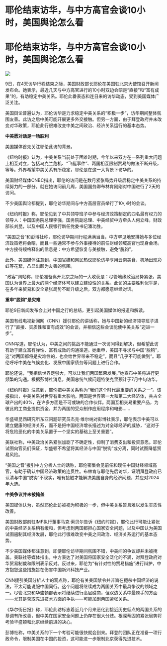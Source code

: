 # 耶伦结束访华，与中方高官会谈10小时，美国舆论怎么看

# 耶伦结束访华，与中方高官会谈10小时，美国舆论怎么看

![](https://inews.gtimg.com/om_bt/O30WqQz51MXvoOqq3kMMqfuTvttjP9lExCSHIjaBon8QQAA/1000)

9日，在4天访华行程结束之际，美国财政部长耶伦在美国驻北京大使馆召开新闻发布会。她表示，最近几天与中方高官进行的10小时双边会晤是“直接”和“富有成果”的，有助稳定中美关系。耶伦此番表态和连日来的访华动态，受到美国媒体广泛关注。

美国舆论普遍认为，耶伦访华是力求稳定中美关系的“积极一步”，访华期间整体氛围友善。此访之后中美可能开展更多外交接触。但另一方面，由于拜登政府并未改变对华政策，耶伦此行很难改变中美之间政治、经济关系运行的基本态势。

**中美愿对话是一场胜利**

美国媒体首先关注耶伦此访的背景。

《纽约时报》认为，中美关系当前处于困难时期，今年以来双方在一系列重大问题上相互对立，包括乌克兰危机、“飞艇事件”、两国相互限制贸易的做法不断升级，等等。外界希望中美关系有所稳定，耶伦是在这一大背景下访华的。

美国财经媒体CNBC指出，耶伦的访问是在数月紧张局势升级后稳定中美关系的持续努力的一部分。就在她访问前几周，美国国务卿布林肯刚刚对中国进行了2天的访问。

不少美国舆论都提到，耶伦访华期间与中方高层官员举行了10小时的会谈。

《纽约时报》称，耶伦见到了中共领导班子中参与经济政策制定的四名最有权力的领导人：中国国务院总理李强，国务院副总理、中美经贸中方牵头人何立峰，财政部长刘昆，以及中国人民银行新任党委书记潘功胜。

“美国之音”和彭博社称，耶伦访华期间行程满满当当，中方罕见地安排她与多位经济政策老将会晤，而且一些通常不参与外事接待的前任财经领域高官也现身会场。中方接待规格释出的信息是：中方希望恢复与美接触，避免“脱钩”。

此外，美国媒体注意到，中国官媒和网民热议耶伦访华享用云南美食、机场出现彩虹等花絮，凸显出颇为友善的氛围。

“政客”网站称，耶伦准备离开北京之际的一大收获是：尽管地缘政治局势紧张，美国认为世界上最大的两个经济体可以建立建设性的关系。此访的主要胜利似乎是，在多年来贸易和安全紧张局势不断升级之后，双方都愿意继续对话。

**重申“脱钩”是灾难**

耶伦9日新闻发布会上对中国之行的总结，更引起美国媒体的报道和解读。

美国有线电视新闻网（CNN）援引耶伦的讲话称，她与中国新的经济领导班子进行了“直接、实质性和富有成效”的会谈，并相信这些会谈能使中美关系“迈进一步”。

CNN写道，耶伦认为，中美之间的挑战不能通过一次访问得到解决，但希望此访有助于建立富有弹性、富有成效的沟通渠道。她重申，美国不寻求与中国“脱钩”，这“对两国都将是灾难性的，也会给世界带来不稳定”，而且“几乎不可能做到”。耶伦呼吁中美在气候变化、发展中国家债务等问题上进行合作。

耶伦还说，“我相信世界足够大，可以让我们两国繁荣发展。”她宣布中美将进行更频繁的沟通。根据彭博社消息，美国总统气候问题特使克里预计于7月中旬访华。

《纽约时报》注意到，耶伦把中美关系称为“我们这个时代最重要的关系之一”。该报指出，中美关系对世界有重大影响。两国是世界第一大和第二大经济体，共占全球产出的40%，在许多方面是不可或缺的合作伙伴。两国互相交易重要产品，为彼此的工商业提供资金，并为两国的受众制作应用程序和电影……

华盛顿昆西研究所东亚问题研究员杰克·维尔纳对彭博社表示，耶伦表示中美可以建立健康的经济关系，而不是把中国经济增长描述为对全球经济的威胁，“这对于将危险恶化的中美关系置于一个坚实的基础上至关重要”。

美联社称，中美政治关系紧张加剧了不确定性，抑制了消费支出和投资意愿。耶伦试图向官员们保证，华盛顿不希望将其经济与中国“脱钩”或分离，同时试图降低贸易风险。

“美国之音”援引中方分析人士的话称，耶伦密集会见前任和现任中国财经领域高官，有助于确认中国经济政策的连贯性。布林肯与耶伦先后访华，证明拜登政府已认清与中国“脱钩”不现实，唯有接触才能解决美国自身的经济问题，并应对2024年大选。

**中美争议并未被掩盖**

美国媒体认为，虽然耶伦此访被视为积极的一步，但中美关系暂且难以发生实质性改善。

美国财政部前驻IMF执行董事马克·索贝尔告诉《纽约时报》，耶伦此行可能让紧张的中美经济关系稍有缓和，但考虑到两国都担心国家安全问题，以及中国认为美国试图遏制其经济发展，耶伦此行很难改变中美之间政治、经济关系运行的基本态势。

不少美国媒体都注意到，即便耶伦访华期间氛围不错，中美间的争议却并未被掩盖。美联社等媒体指出，中方表达了对美国将国家安全泛化的不满，对拜登政府对华贸易制裁和限制表示反对。反过来，耶伦为“有针对性的贸易措施”进行辩护，中方抱怨这些措施旨在伤害中国新兴科技产业。

CNN援引美国分析人士的观点称，耶伦有关美国禁令并非旨在扼杀中国经济的说法，不太可能说服中国同行。这个问题将继续成为两国关系中最具争议的领域之一。尽管北京和华盛顿都表示将继续进行高层磋商，但双边关系中最棘手的方面——尤其是获取先进技术方面的争执——可能加剧两国紧张关系。

《华尔街日报》称，耶伦此访标志着近几个月来恶化到接近历史低点的两国关系的基调有所改善，但中美在国家安全问题上仍存在很大分歧。根深蒂固的紧张局势将考验华盛顿和北京继续前进的决心。

彭博社称，中美关系的下一个考验可能很快就会到来。拜登的团队正在准备一项行政命令，限制美国在中国的投资，这可能进一步限制北京获得先进技术。

